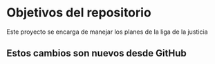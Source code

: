 # Objetivos del repositorio

Este proyecto se encarga de manejar los planes de la liga de la justicia


## Estos cambios son nuevos desde GitHub

